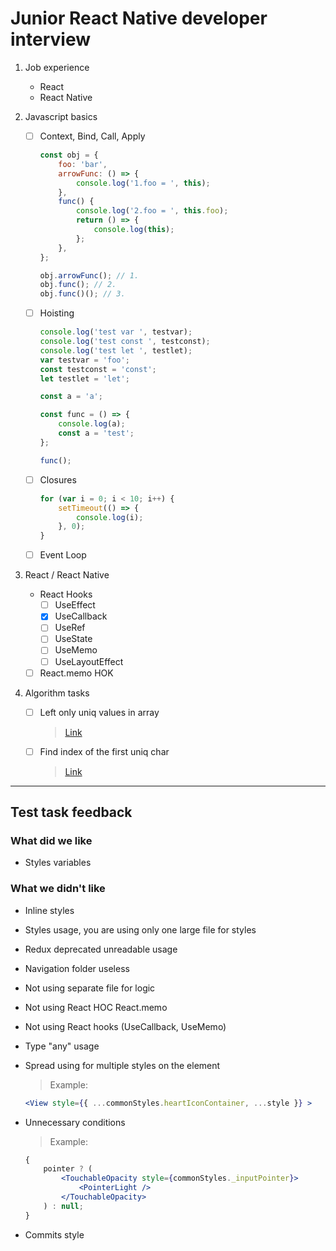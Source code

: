 # Junior React Native developer interview

1.  Job experience
    -   React
    -   React Native
2.  Javascript basics

    -   [ ] Context, Bind, Call, Apply

        ```javascript
        const obj = {
            foo: 'bar',
            arrowFunc: () => {
                console.log('1.foo = ', this);
            },
            func() {
                console.log('2.foo = ', this.foo);
                return () => {
                    console.log(this);
                };
            },
        };

        obj.arrowFunc(); // 1.
        obj.func(); // 2.
        obj.func()(); // 3.
        ```

    -   [ ] Hoisting

        ```javascript
        console.log('test var ', testvar);
        console.log('test const ', testconst);
        console.log('test let ', testlet);
        var testvar = 'foo';
        const testconst = 'const';
        let testlet = 'let';

        const a = 'a';

        const func = () => {
            console.log(a);
            const a = 'test';
        };

        func();
        ```

    -   [ ] Closures

        ```javascript
        for (var i = 0; i < 10; i++) {
            setTimeout(() => {
                console.log(i);
            }, 0);
        }
        ```

    -   [ ] Event Loop

3.  React / React Native
    -   React Hooks
        -   [ ] UseEffect
        -   [x] UseCallback
        -   [ ] UseRef
        -   [ ] UseState
        -   [ ] UseMemo
        -   [ ] UseLayoutEffect
    -   [ ] React.memo HOK
4.  Algorithm tasks

    -   [ ] Left only uniq values in array

        > [Link](https://codesandbox.io/s/awesome-kowalevski-or9vf?file=/src/index.js)

    -   [ ] Find index of the first uniq char
        > [Link](https://codesandbox.io/s/recursing-easley-p4wsk?file=/src/index.js)

---

## Test task feedback

### What did we like

-   Styles variables

### What we didn't like

-   Inline styles
-   Styles usage, you are using only one large file for styles
-   Redux deprecated unreadable usage
-   Navigation folder useless
-   Not using separate file for logic
-   Not using React HOC React.memo
-   Not using React hooks (UseCallback, UseMemo)
-   Type "any" usage
-   Spread using for multiple styles on the element

    > Example:

    ```jsx
    <View style={{ ...commonStyles.heartIconContainer, ...style }} >
    ```

-   Unnecessary conditions

    > Example:

    ```jsx
    {
        pointer ? (
            <TouchableOpacity style={commonStyles._inputPointer}>
                <PointerLight />
            </TouchableOpacity>
        ) : null;
    }
    ```

-   Commits style

